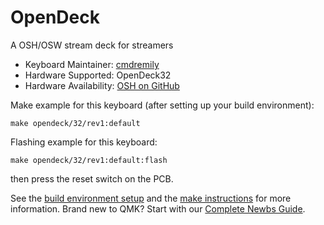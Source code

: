 # OpenDeck

A OSH/OSW stream deck for streamers

* Keyboard Maintainer: [cmdremily](https://github.com/cmdremily/)
* Hardware Supported: OpenDeck32
* Hardware Availability: [OSH on GitHub](https://github.com/cmdremily/OpenDeck)

Make example for this keyboard (after setting up your build environment):

	make opendeck/32/rev1:default
	
Flashing example for this keyboard:

    make opendeck/32/rev1:default:flash

then press the reset switch on the PCB.
	
See the [build environment setup](https://docs.qmk.fm/#/getting_started_build_tools) and the [make instructions](https://docs.qmk.fm/#/getting_started_make_guide) for more information. Brand new to QMK? Start with our [Complete Newbs Guide](https://docs.qmk.fm/#/newbs).
